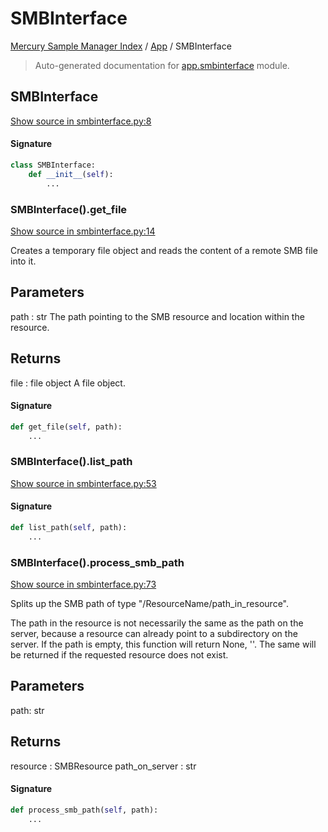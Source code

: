 # SMBInterface

[Mercury Sample Manager Index](../README.md#mercury-sample-manager-index) /
[App](./index.md#app) /
SMBInterface

> Auto-generated documentation for [app.smbinterface](https://github.com/HolgerGraef/MSM/blob/master/app/smbinterface.py) module.

## SMBInterface

[Show source in smbinterface.py:8](https://github.com/HolgerGraef/MSM/blob/master/app/smbinterface.py#L8)

#### Signature

```python
class SMBInterface:
    def __init__(self):
        ...
```

### SMBInterface().get_file

[Show source in smbinterface.py:14](https://github.com/HolgerGraef/MSM/blob/master/app/smbinterface.py#L14)

Creates a temporary file object and reads the content of a remote SMB file into it.

Parameters
----------
path : str
    The path pointing to the SMB resource and location within the resource.

Returns
-------
file : file object
    A file object.

#### Signature

```python
def get_file(self, path):
    ...
```

### SMBInterface().list_path

[Show source in smbinterface.py:53](https://github.com/HolgerGraef/MSM/blob/master/app/smbinterface.py#L53)

#### Signature

```python
def list_path(self, path):
    ...
```

### SMBInterface().process_smb_path

[Show source in smbinterface.py:73](https://github.com/HolgerGraef/MSM/blob/master/app/smbinterface.py#L73)

Splits up the SMB path of type "/ResourceName/path_in_resource".

The path in the resource is not necessarily the same as the path on the server, because a resource can already
point to a subdirectory on the server. If the path is empty, this function will return None, ''. The same will
be returned if the requested resource does not exist.

Parameters
----------
path: str

Returns
-------
resource : SMBResource
path_on_server : str

#### Signature

```python
def process_smb_path(self, path):
    ...
```
